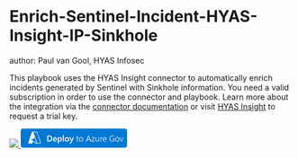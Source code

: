 # Enrich-Sentinel-Incident-HYAS-Insight-IP-Sinkhole
author: Paul van Gool, HYAS Infosec

This playbook uses the HYAS Insight connector to automatically enrich incidents generated by Sentinel with Sinkhole information. You need a valid subscription in order to use the connector and playbook. Learn more about the integration via the [connector documentation](https://docs.microsoft.com/connectors/hyasinsight/) or visit [HYAS Insight](https://www.hyas.com/contact) to request a trial key.

<a href="https://portal.azure.com/#create/Microsoft.Template/uri/https%3A%2F%2Fraw.githubusercontent.com%2FAzure%2FAzure-Sentinel%2Fmaster%2FSolutions%2FHYAS%2FPlaybooks%2FEnrich-Sentinel-Incident-HYAS-Insight-IP-Sinkhole%2Fazuredeploy.json" target="_blank">
    <img src="https://aka.ms/deploytoazurebutton""/>
</a>
<a href="https://portal.azure.us/#create/Microsoft.Template/uri/https%3A%2F%2Fraw.githubusercontent.com%2FAzure%2FAzure-Sentinel%2Fmaster%2FSolutions%2FHYAS%2FPlaybooks%2FEnrich-Sentinel-Incident-HYAS-Insight-IP-Sinkhole%2Fazuredeploy.json" target="_blank">
<img src="https://raw.githubusercontent.com/Azure/azure-quickstart-templates/master/1-CONTRIBUTION-GUIDE/images/deploytoazuregov.png"/>
</a>
